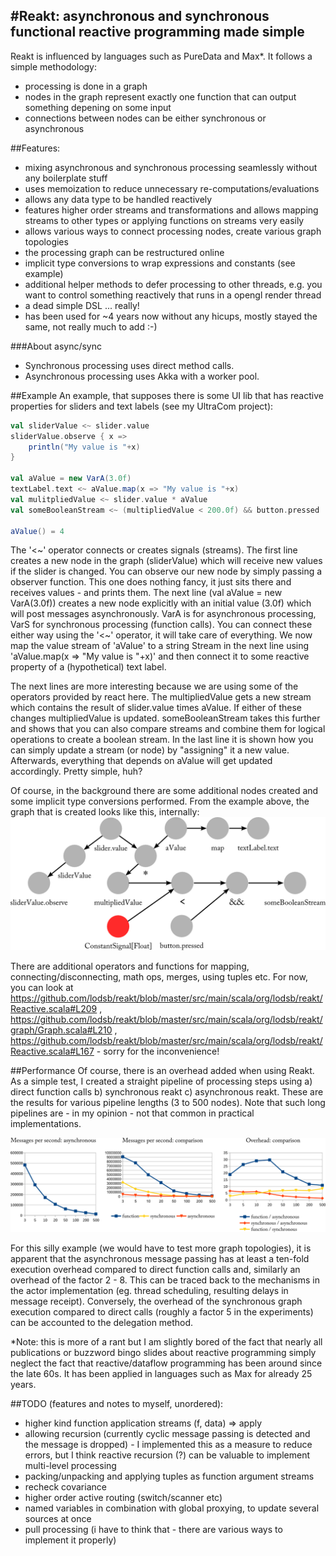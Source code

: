 #Reakt: asynchronous and synchronous functional reactive programming made simple
-----

Reakt is influenced by languages such as PureData and Max*.
It follows a simple methodology:
* processing is done in a graph
* nodes in the graph represent exactly one function that can output something depening on some input 
* connections between nodes can be either synchronous or asynchronous

##Features: 
* mixing asynchronous and synchronous processing seamlessly without any boilerplate stuff 
* uses memoization to reduce unnecessary re-computations/evaluations
* allows any data type to be handled reactively
* features higher order streams and transformations and allows mapping streams to other types or applying functions on streams very easily
* allows various ways to connect processing nodes, create various graph topologies
* the processing graph can be restructured online
* implicit type conversions to wrap expressions and constants (see example)
* additional helper methods to defer processing to other threads, e.g. you want to control something reactively that runs in a opengl render thread
* a dead simple DSL ... really!
* has been used for ~4 years now without any hicups, mostly stayed the same, not really much to add :-)

###About async/sync
* Synchronous processing uses direct method calls.
* Asynchronous processing uses Akka with a worker pool.

##Example
An example, that supposes there is some UI lib that has reactive properties for sliders and text labels (see my UltraCom project): 
```scala
val sliderValue <~ slider.value
sliderValue.observe { x =>
	println("My value is "+x)
}

val aValue = new VarA(3.0f)
textLabel.text <~ aValue.map(x => "My value is "+x)
val mulitpliedValue <~ slider.value * aValue
val someBooleanStream <~ (multipliedValue < 200.0f) && button.pressed

aValue() = 4
```
The '<~' operator connects or creates signals (streams). The first line creates a new node in the graph (sliderValue) which will receive new values if the slider is changed.
You can observe our new node by simply passing a observer function. This one does nothing fancy, it just sits there and receives values - and prints them.
The next line (val aValue = new VarA(3.0f)) creates a new node explicitly with an initial value (3.0f) which will post messages asynchronously. VarA is for asynchronous
processing, VarS for synchronous processing (function calls). You can connect these either way using the '<~' operator, it will take care of everything.
We now map the value stream of 'aValue' to a string Stream in the next line using 'aValue.map(x => "My value is "+x)' and then connect it to some reactive
property of a (hypothetical) text label. 

The next lines are more interesting because we are using some of the operators provided by react here. 
The multipliedValue gets a new stream which contains the result of slider.value times aValue. If either of these changes multipliedValue is updated.
someBooleanStream takes this further and shows that you can also compare streams and combine them for logical operations to create a boolean stream.
In the last line it is shown how you can simply update a stream (or node) by "assigning" it a new value. Afterwards, everything that depends on
aValue will get updated accordingly. Pretty simple, huh?

Of course, in the background there are some additional nodes created and some implicit type conversions performed.
From the example above, the graph that is created looks like this, internally: 
![nodes example](nodes_example.png "graph structure created by the example")

There are additional operators and functions for mapping, connecting/disconnecting, math ops, merges, using tuples etc.
For now, you can look at https://github.com/lodsb/reakt/blob/master/src/main/scala/org/lodsb/reakt/Reactive.scala#L209 , https://github.com/lodsb/reakt/blob/master/src/main/scala/org/lodsb/reakt/graph/Graph.scala#L210 , 
https://github.com/lodsb/reakt/blob/master/src/main/scala/org/lodsb/reakt/Reactive.scala#L167 - sorry for the inconvenience!

##Performance
Of course, there is an overhead added when using Reakt.
As a simple test, I created a straight pipeline of processing steps using a) direct function calls b) synchronous reakt c) asynchronous reakt.
These are the results for various pipeline lengths (3 to 500 nodes). Note that such long pipelines are - in my opinion - not that common in practical implementations.

![nodes performance](node_experiments.png "performance evaluation using a silly pipeline example")

For this silly example (we would have to test more graph topologies), it is apparent that the asynchronous message passing has at least a ten-fold execution overhead compared to direct function calls and, similarly an overhead of the factor 2 - 8.
This can be traced back to the mechanisms in the actor implementation (eg. thread scheduling, resulting delays in message receipt).
Conversely, the overhead of the synchronous graph execution compared to direct calls (roughly a factor 5 in the experiments) can be accounted to the delegation method.



*Note: this is more of a rant but I am slightly bored of the fact that nearly all publications or buzzword bingo slides about reactive programming
simply neglect the fact that reactive/dataflow programming has been around since the late 60s. It has been applied in languages
such as Max for already 25 years. 

##TODO (features and notes to myself, unordered):
- higher kind function application streams (f, data) => apply
- allowing recursion (currently cyclic message passing is detected and the message is dropped) - I implemented this as a measure to reduce errors, but I think reactive recursion (?) can be valuable to 
implement multi-level processing 
- packing/unpacking and applying tuples as function argument streams
- recheck covariance
- higher order active routing (switch/scanner etc)
- named variables in combination with global proxying, to update several sources at once
- pull processing (i have to think that - there are various ways to implement it properly) 
